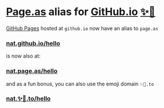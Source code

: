 # [Page.as](https://page.as) alias for [GitHub.io](https://github.io) [✨🚀](https://✨🚀.to)

[GitHub Pages](https://pages.github.com) hosted at `github.io` now have an alias to `page.as`

### [nat.github.io/hello](https://nat.github.io/hello) 

is now also at:

### [nat.page.as/hello](https://nat.page.as/hello/)

and as a fun bonus, you can also use the emoji domain `✨🚀.to`

### [nat.✨🚀.to/hello](https://nat.✨🚀.to/hello/)
